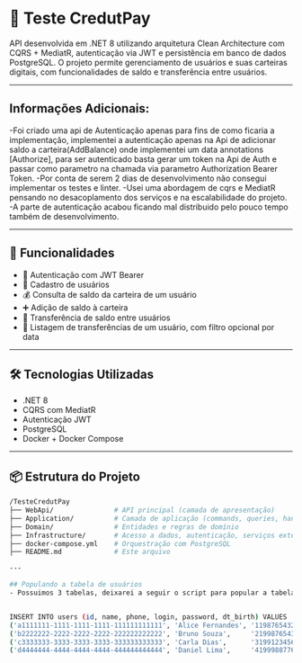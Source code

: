 # 🚀 Teste CredutPay

API desenvolvida em .NET 8 utilizando arquitetura Clean Architecture com CQRS + MediatR, autenticação via JWT e persistência em banco de dados PostgreSQL. O projeto permite gerenciamento de usuários e suas carteiras digitais, com funcionalidades de saldo e transferência entre usuários.

---

## Informações Adicionais:
-Foi criado uma api de Autenticação apenas para fins de como ficaria a implementação, implementei a autenticação apenas na Api de adicionar saldo a carteira(AddBalance) onde implementei um data annotations [Authorize], para ser autenticado basta gerar um token na Api de Auth e passar como parametro na chamada via parametro Authorization Bearer Token.
-Por conta de serem 2 dias de desenvolvimento não consegui implementar os testes e linter.
-Usei uma abordagem de cqrs e MediatR pensando no desacoplamento dos serviços e na escalabilidade do projeto.
-A parte de autenticação acabou ficando mal distribuido pelo pouco tempo também de desenvolvimento.

---

## 📌 Funcionalidades

- 🔐 Autenticação com JWT Bearer
- 👤 Cadastro de usuários
- 💰 Consulta de saldo da carteira de um usuário
- ➕ Adição de saldo à carteira
- 🔁 Transferência de saldo entre usuários
- 📜 Listagem de transferências de um usuário, com filtro opcional por data

---

## 🛠️ Tecnologias Utilizadas

- .NET 8
- CQRS com MediatR
- Autenticação JWT
- PostgreSQL
- Docker + Docker Compose

---

## 📦 Estrutura do Projeto

```bash
/TesteCredutPay
├── WebApi/               # API principal (camada de apresentação)
├── Application/          # Camada de aplicação (commands, queries, handlers)
├── Domain/               # Entidades e regras de domínio
├── Infrastructure/       # Acesso a dados, autenticação, serviços externos
├── docker-compose.yml    # Orquestração com PostgreSQL
├── README.md             # Este arquivo

---

## Populando a tabela de usuários
- Possuimos 3 tabelas, deixarei a seguir o script para popular a tabela de usuarios, através dela conseguirá criar uma carteira aos usuarios e criar transferencias


INSERT INTO users (id, name, phone, login, password, dt_birth) VALUES
('a1111111-1111-1111-1111-111111111111', 'Alice Fernandes', '11987654321', 'alicef', 'senha123', '1990-05-15'),
('b2222222-2222-2222-2222-222222222222', 'Bruno Souza',     '21998765432', 'brunos', '12345678', '1985-08-22'),
('c3333333-3333-3333-3333-333333333333', 'Carla Dias',      '31991234567', 'carlad', 'qwerty12', '1992-03-10'),
('d4444444-4444-4444-4444-444444444444', 'Daniel Lima',     '41999887766', 'daniell', 'abc12345', '1988-11-30');


